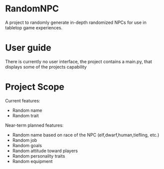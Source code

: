 # RandomNPC

A project to randomly generate in-depth randomized NPCs for use in tabletop game experiences. 

# User guide
There is currently no user interface, the project contains a main.py, that displays some of the projects capability

# Project Scope
Current features:
- Random name
- Random trait

Near-term planned features:
- Random name based on race of the NPC (elf,dwarf,human,tiefling, etc.)
- Random job
- Random goals
- Random attitude toward players
- Random personality traits
- Random equipment

